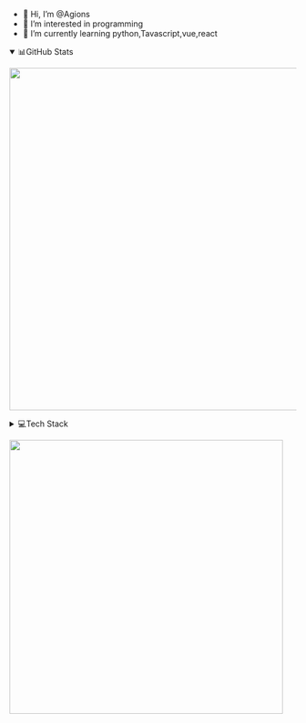 - 👋 Hi, I’m @Agions
- 👀 I’m interested in programming
- 🌱 I’m currently learning python,Tavascript,vue,react

<details open>
  <summary>📊GitHub Stats</summary>

  <a href="https://stats.dooboo.io"><img src="https://stats.dooboo.io/api/github-stats-advanced?login=agions" width="600" /></a>

</details>

<details>
  <summary>💻Tech Stack</summary>
  
  ![React](https://img.shields.io/badge/react-%2320232a.svg?style=for-the-badge&logo=react&logoColor=%2361DAFB)
  ![React Native](https://img.shields.io/badge/react_native-%2320232a.svg?style=for-the-badge&logo=react&logoColor=%2361DAFB) 
  ![Expo](https://img.shields.io/badge/expo-1C1E24?style=for-the-badge&logo=expo&logoColor=#D04A37)
  ![TypeScript](https://img.shields.io/badge/typescript-%23007ACC.svg?style=for-the-badge&logo=typescript&logoColor=white)
  ![Python](https://img.shields.io/badge/python-%23007ACC.svg?style=for-the-badge&logo=python&logoColor=white)
  
</details>

<a href="https://stats.dooboo.io"><img src="https://github-readme-stats.vercel.app/api?username=agions&show_icons=true&theme=radical" width="480" /></a>
<!---
Agions/Agions is a ✨ special ✨ repository because its `README.md` (this file) appears on your GitHub profile.
You can click the Preview link to take a look at your changes.
--->
